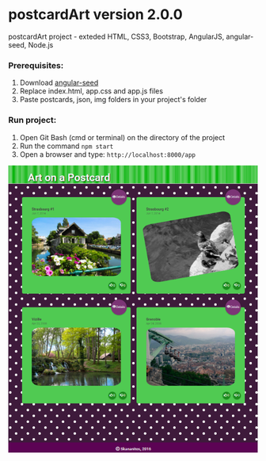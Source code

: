 # postcardArt version 2.0.0

postcardArt project - exteded 
HTML, CSS3, Bootstrap, AngularJS, angular-seed, Node.js

### Prerequisites:

1. Download [angular-seed](https://github.com/angular/angular-seed)
2. Replace index.html, app.css and app.js files
3. Paste postcards, json, img folders in your project's folder


### Run project:

1. Open Git Bash (cmd or terminal) on the directory of the project
2. Run the command `npm start`
3. Open a browser and type: `http://localhost:8000/app`



![alt tag](https://github.com/skananitos/MEANprojects/blob/master/postcardArt/postcardArt-v2/preview.png)
